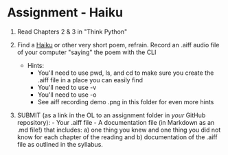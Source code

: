 # Assignment - Haiku

1. Read Chapters 2 & 3 in "Think Python"

2. Find a [Haiku](https://www.poetryfoundation.org/learn/glossary-terms/haiku-or-hokku) or other very short poem, refrain. Record an .aiff audio file of your computer "saying" the poem with the CLI
	- Hints:
		- You'll need to use pwd, ls, and cd to make sure you create the .aiff file in a place you can easily find
		- You'll need to use -v
		- You'll need to use -o
		- See aiff recording demo .png in this folder for even more hints

3. SUBMIT (as a link in the OL to an assignment folder in *your* GitHub repository):
		- Your .aiff file
		- A documentation file (in Markdown as an .md file!) that includes:
		a) one thing you knew and one thing you did not know for each chapter of the reading and
		b) documentation of the .aiff file as outlined in the syllabus.
